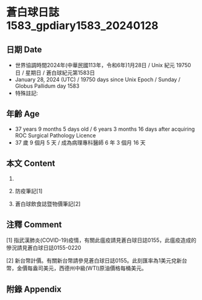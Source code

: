 [_metadata_:encoding]: - "utf-8"
[_metadata_:language]: - "zh-Hant-TW"
[_metadata_:fileformat]: - "markdown"
[_metadata_:MIME_type]: - "text/plain"
[_metadata_:markdown_version]: - "commonmark version 0.30"
[_metadata_:markdown_spec]: - "https://spec.commonmark.org/0.30/"

# 蒼白球日誌1583_gpdiary1583_20240128 #

## 日期 Date ##

* 世界協調時間2024年(中華民國113年，令和6年)1月28日 / Unix 紀元 19750 日 / 星期日 / 蒼白球紀元第1583日
* January 28, 2024 (UTC) / 19750 days since Unix Epoch / Sunday / Globus Pallidum day 1583
* 特殊註記:

## 年齡 Age ##

* 37 years 9 months 5 days old / 6 years 3 months 16 days after acquiring ROC Surgical Pathology Licence
* 37 歲 9 個月 5 天 / 成為病理專科醫師 6 年 3 個月 16 天

## 本文 Content ##

1. 

    
2. 防疫筆記[1]

    
3. 蒼白球飲食誌暨物價筆記[2]

    

## 注釋 Comment ##

[1] 指武漢肺炎(COVID-19)疫情，有關此瘟疫請見蒼白球日誌0155，此瘟疫造成的慘況請見蒼白球日誌0155-0220


[2] 新台幣計價。有關新台幣請參見蒼白球日誌0155。此刻匯率為1美元兌新台幣，金價每盎司美元，西德州中級(WTI)原油價格每桶美元。



## 附錄 Appendix ##

